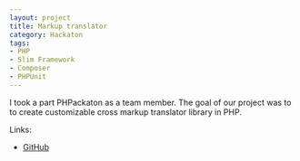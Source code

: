 ```yaml
---
layout: project
title: Markup translator
category: Hackaton
tags:
- PHP
- Slim Framework
- Composer
- PHPUnit
---
```


I took a part PHPackaton as a team member. The goal of our project was to to create customizable cross markup translator library in PHP.

Links:

- [GitHub](https://github.com/hackathoners)
